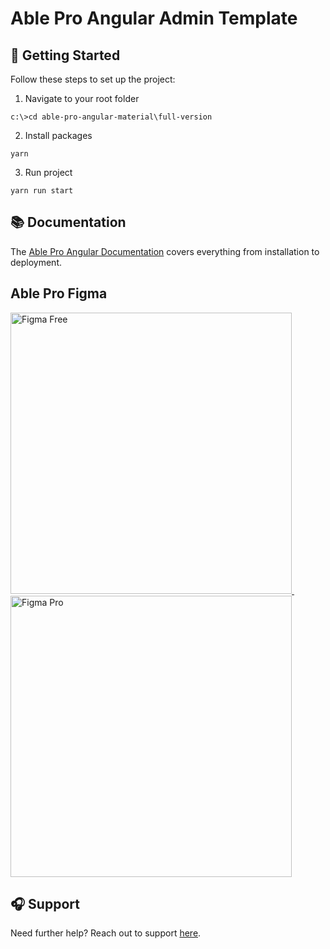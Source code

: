 # Able Pro Angular Admin Template

## 🚀 Getting Started

Follow these steps to set up the project:

1. Navigate to your root folder

```
c:\>cd able-pro-angular-material\full-version
```

2. Install packages

```
yarn
```

3. Run project

```
yarn run start
```

## 📚 Documentation

The [Able Pro Angular Documentation](https://phoenixcoded.gitbook.io/able-pro/angular) covers everything from installation to deployment.

## Able Pro Figma

<div>
  <a href="https://codedthemes.com/item/able-pro-free-figma-ui-kit/">
    <img src="https://org-public-assets.s3.us-west-2.amazonaws.com/Banners/Figma_Free_Able_Pro.png" width="450" alt="Figma Free">
  </a>&nbsp;&nbsp;&nbsp;&nbsp;
  <a href="https://codedthemes.com/item/able-pro-figma-ui-kit/">
    <img src="https://org-public-assets.s3.us-west-2.amazonaws.com/Banners/Figma_Pro_Able_Pro.png" width="450" alt="Figma Pro">
  </a>
</div>

## 🎧 Support

Need further help? Reach out to support [here](https://phoenixcoded.authordesk.app/author/tickets).
